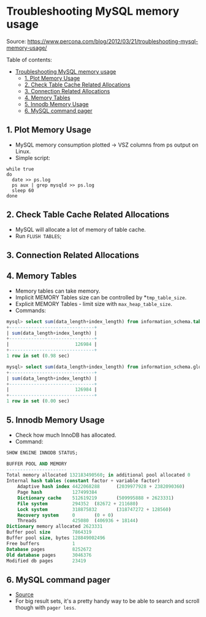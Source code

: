 # Troubleshooting MySQL memory usage

Source: <https://www.percona.com/blog/2012/03/21/troubleshooting-mysql-memory-usage/>

Table of contents:

- [Troubleshooting MySQL memory usage](#troubleshooting-mysql-memory-usage)
  - [1. Plot Memory Usage](#1-plot-memory-usage)
  - [2. Check Table Cache Related Allocations](#2-check-table-cache-related-allocations)
  - [3. Connection Related Allocations](#3-connection-related-allocations)
  - [4. Memory Tables](#4-memory-tables)
  - [5. Innodb Memory Usage](#5-innodb-memory-usage)
  - [6. MySQL command pager](#6-mysql-command-pager)

## 1. Plot Memory Usage

- MySQL memory consumption plotted -> VSZ columns from ps output on Linux.
- Simple script:

```shell
while true
do
  date >> ps.log
  ps aux | grep mysqld >> ps.log
  sleep 60
done
```

## 2. Check Table Cache Related Allocations

- MySQL will allocate a lot of memory of table cache.
- Run `FLUSH TABLES`;

## 3. Connection Related Allocations

## 4. Memory Tables

- Memory tables can take memory.
- Implicit MEMORY Tables size can be controlled by \*`tmp_table_size`.
- Explicit MEMORY Tables - limit size with `max_heap_table_size`.
- Commands:

```sql
mysql> select sum(data_length+index_length) from information_schema.tables where engine='memory';
+-------------------------------+
| sum(data_length+index_length) |
+-------------------------------+
|                        126984 |
+-------------------------------+
1 row in set (0.98 sec)

mysql> select sum(data_length+index_length) from information_schema.global_temporary_tables where engine='memory';
+-------------------------------+
| sum(data_length+index_length) |
+-------------------------------+
|                        126984 |
+-------------------------------+
1 row in set (0.00 sec)
```

## 5. Innodb Memory Usage

- Check how much InnoDB has allocated.
- Command:

```sql
SHOW ENGINE INNODB STATUS;

BUFFER POOL AND MEMORY
----------------------
Total memory allocated 132183490560; in additional pool allocated 0
Internal hash tables (constant factor + variable factor)
    Adaptive hash index 4422068288      (2039977928 + 2382090360)
    Page hash           127499384
    Dictionary cache    512619219       (509995888 + 2623331)
    File system         294352  (82672 + 211680)
    Lock system         318875832       (318747272 + 128560)
    Recovery system     0       (0 + 0)
    Threads             425080  (406936 + 18144)
Dictionary memory allocated 2623331
Buffer pool size        7864319
Buffer pool size, bytes 128849002496
Free buffers            1
Database pages          8252672
Old database pages      3046376
Modified db pages       23419
```

## 6. MySQL command pager

- [Source](https://www.percona.com/blog/2008/06/23/neat-tricks-for-the-mysql-command-line-pager/)
- For big result sets, it's a pretty handy way to be able to search and scroll though with `pager less`.
